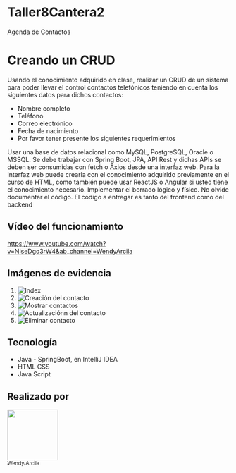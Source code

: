 # Taller8Cantera2
Agenda de Contactos

# Creando un CRUD
Usando el conocimiento adquirido en clase, realizar un CRUD de un sistema para poder llevar el control contactos telefónicos teniendo en cuenta los siguientes datos para dichos contactos:

- Nombre completo
- Teléfono
- Correo electrónico
- Fecha de nacimiento
- Por favor tener presente los siguientes requerimientos

Usar una base de datos relacional como MySQL, PostgreSQL, Oracle o MSSQL.
Se debe trabajar con Spring Boot, JPA, API Rest y dichas APIs se deben ser consumidas con fetch o Axios desde una interfaz web.
Para la interfaz web puede crearla con el conocimiento adquirido previamente en el curso de HTML, como también puede usar ReactJS o Angular si usted tiene el conocimiento necesario.
Implementar el borrado lógico y físico.
No olvide documentar el código.
El código a entregar es tanto del frontend como del backend

## Vídeo del funcionamiento 
https://www.youtube.com/watch?v=NiseDgo3rW4&ab_channel=WendyArcila

## Imágenes de evidencia

 1. ![Index](https://github.com/WendyArcila/Taller8Cantera2/blob/master/img/index.jpg)
 2. ![Creación del contacto](https://github.com/WendyArcila/Taller8Cantera2/blob/master/img/save.jpg?raw=true)
 3. ![Mostrar contactos](https://github.com/WendyArcila/Taller8Cantera2/blob/master/img/get.jpg)
 4. ![Actualizaciónn del contacto](https://github.com/WendyArcila/Taller8Cantera2/blob/master/img/update.jpg)
 5. ![Eliminar contacto](https://github.com/WendyArcila/Taller8Cantera2/blob/master/img/delete.jpg)
 
 ## Tecnología
 * Java - SpringBoot, en IntelliJ IDEA
 * HTML CSS
 * Java Script
 
## Realizado por
 [<img src="https://avatars.githubusercontent.com/u/108354837?s=400&u=ed042c73c404e96b9f572d3530fc8abf7906d867&v=4" width=115><br><sub>Wendy Arcila</sub>](https://github.com/WendyArcila)
